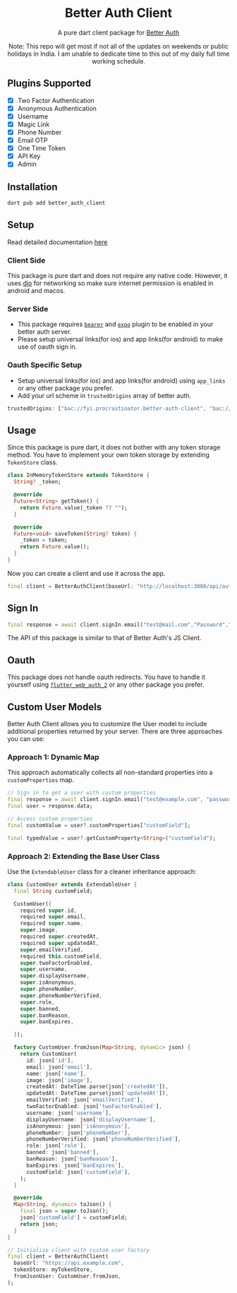 <h1 align="center">Better Auth Client</h1>
<p align="center">A pure dart client package for <a href="https://better-auth.com">Better Auth</a></p>

<div align="center">
Note: This repo will get most if not all of the updates on weekends or public holidays in India. I am unable to dedicate time to this out of my daily full time working schedule.
</div>

## Plugins Supported

- [x] Two Factor Authentication
- [x] Anonymous Authentication
- [x] Username
- [x] Magic Link
- [x] Phone Number
- [x] Email OTP
- [x] One Time Token
- [x] API Key
- [x] Admin

## Installation

```bash
dart pub add better_auth_client
```

## Setup

Read detailed documentation [here](https://better-auth-dart.vercel.app/)

### Client Side

This package is pure dart and does not require any native code. However, it uses [dio](https://pub.dev/packages/dio) for networking so make sure internet permission is enabled in android and macos.

### Server Side

- This package requires [`bearer`](https://www.better-auth.com/docs/plugins/bearer) and [`expo`](https://www.better-auth.com/docs/integrations/expo) plugin to be enabled in your better auth server.
- Please setup universal links(for ios) and app links(for android) to make use of oauth sign in.

### Oauth Specific Setup

- Setup universal links(for ios) and app links(for android) using `app_links` or any other package you prefer.
- Add your url scheme in `trustedOrigins` array of better auth.

```ts
trustedOrigins: ["bac://fyi.procrastinator.better-auth-client", "bac://"],
```

## Usage

Since this package is pure dart, it does not bother with any token storage method. You have to implement your own token storage by extending `TokenStore` class.

```dart
class InMemoryTokenStore extends TokenStore {
  String? _token;

  @override
  Future<String> getToken() {
    return Future.value(_token ?? "");
  }

  @override
  Future<void> saveToken(String? token) {
    _token = token;
    return Future.value();
  }
}
```

Now you can create a client and use it across the app.

```dart
final client = BetterAuthClient(baseUrl: "http://localhost:3000/api/auth", tokenStore: InMemoryTokenStore(), scheme: "bac://");
```

## Sign In

```dart
final response = await client.signIn.email("test@mail.com","Password","Test User");
```

The API of this package is similar to that of Better Auth's JS Client.

## Oauth

This package does not handle oauth redirects. You have to handle it yourself using [`flutter_web_auth_2`](https://pub.dev/packages/flutter_web_auth_2) or any other package you prefer.

## Custom User Models

Better Auth Client allows you to customize the User model to include additional properties returned by your server. There are three approaches you can use:

### Approach 1: Dynamic Map

This approach automatically collects all non-standard properties into a `customProperties` map.

```dart
// Sign in to get a user with custom properties
final response = await client.signIn.email("test@example.com", "password");
final user = response.data;

// Access custom properties
final customValue = user?.customProperties["customField"];

final typedValue = user?.getCustomProperty<String>("customField");
```

### Approach 2: Extending the Base User Class

Use the `ExtendableUser` class for a cleaner inheritance approach:

```dart
class CustomUser extends ExtendableUser {
  final String customField;

  CustomUser({
    required super.id,
    required super.email,
    required super.name,
    super.image,
    required super.createdAt,
    required super.updatedAt,
    super.emailVerified,
    required this.customField,
    super.twoFactorEnabled,
    super.username,
    super.displayUsername,
    super.isAnonymous,
    super.phoneNumber,
    super.phoneNumberVerified,
    super.role,
    super.banned,
    super.banReason,
    super.banExpires,

  });

  factory CustomUser.fromJson(Map<String, dynamic> json) {
    return CustomUser(
      id: json['id'],
      email: json['email'],
      name: json['name'],
      image: json['image'],
      createdAt: DateTime.parse(json['createdAt']),
      updatedAt: DateTime.parse(json['updatedAt']),
      emailVerified: json['emailVerified'],
      twoFactorEnabled: json['twoFactorEnabled'],
      username: json['username'],
      displayUsername: json['displayUsername'],
      isAnonymous: json['isAnonymous'],
      phoneNumber: json['phoneNumber'],
      phoneNumberVerified: json['phoneNumberVerified'],
      role: json['role'],
      banned: json['banned'],
      banReason: json['banReason'],
      banExpires: json['banExpires'],
      customField: json['customField'],
    );
  }

  @override
  Map<String, dynamic> toJson() {
    final json = super.toJson();
    json['customField'] = customField;
    return json;
  }
}

// Initialize client with custom user factory
final client = BetterAuthClient(
  baseUrl: "https://api.example.com",
  tokenStore: myTokenStore,
  fromJsonUser: CustomUser.fromJson,
);
```
